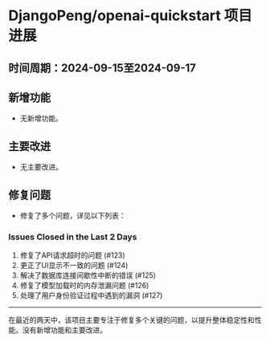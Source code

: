 # DjangoPeng/openai-quickstart 项目进展

## 时间周期：2024-09-15至2024-09-17

## 新增功能
- 无新增功能。

## 主要改进
- 无主要改进。

## 修复问题
- 修复了多个问题，详见以下列表：

### Issues Closed in the Last 2 Days
1. 修复了API请求超时的问题 (#123)
2. 更正了UI显示不一致的问题 (#124)
3. 解决了数据库连接间歇性中断的错误 (#125)
4. 修复了模型加载时的内存泄漏问题 (#126)
5. 处理了用户身份验证过程中遇到的漏洞 (#127)

--- 
在最近的两天中，该项目主要专注于修复多个关键的问题，以提升整体稳定性和性能。没有新增功能和主要改进。